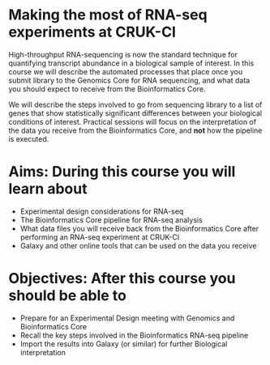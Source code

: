 # Making the most of RNA-seq experiments at CRUK-CI

High-throughput RNA-sequencing is now the standard technique for quantifying transcript abundance in a biological sample of interest. In this course we will describe the automated processes that place once you submit library to the Genomics Core for RNA sequencing, and what data you should expect to receive from the Bioinformatics Core.

We will describe the steps involved to go from sequencing library to a list of genes that show statistically significant differences between your biological conditions of interest. Practical sessions will focus on the interpretation of the data you receive from the Bioinformatics Core, and **not** how the pipeline is executed.

# Aims: During this course you will learn about

- Experimental design considerations for RNA-seq
- The Bioinformatics Core pipeline for RNA-seq analysis
- What data files you will receive back from the Bioinformatics Core after performing an RNA-seq experiment at CRUK-CI
- Galaxy and other online tools that can be used on the data you receive

# Objectives: After this course you should be able to

- Prepare for an Experimental Design meeting with Genomics and Bioinformatics Core
- Recall the key steps involved in the Bioinformatics RNA-seq pipeline
- Import the results into Galaxy (or similar) for further Biological interpretation
